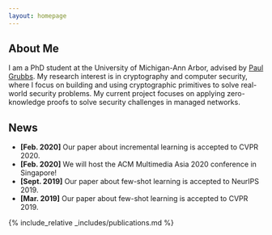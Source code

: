 ```yaml
---
layout: homepage
---
```


## About Me

I am a PhD student at the University of Michigan-Ann Arbor, advised by [Paul Grubbs](https://web.eecs.umich.edu/~paulgrub/).
My research interest is in cryptography and computer security, where I focus on building 
and using cryptographic primitives to solve real-world security problems. My current
project focuses on applying zero-knowledge proofs to solve security challenges in managed
networks.

<!-- 
## Research Interests

- **Computer Vision:** image recognition, image generation, video captioning
- **Machine Learning:** meta-learning, incremental learning, transfer learning -->

## News

- **[Feb. 2020]** Our paper about incremental learning is accepted to CVPR 2020.
- **[Feb. 2020]** We will host the ACM Multimedia Asia 2020 conference in Singapore!
- **[Sept. 2019]** Our paper about few-shot learning is accepted to NeurIPS 2019.
- **[Mar. 2019]** Our paper about few-shot learning is accepted to CVPR 2019.

{% include_relative _includes/publications.md %}

<!-- {% include_relative _includes/services.md %} -->

